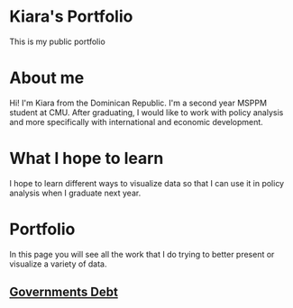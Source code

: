 # Kiara's Portfolio
This is my public portfolio

# About me
Hi! I'm Kiara from the Dominican Republic. I'm a second year MSPPM student at CMU. After graduating, I would like to work with policy analysis and more specifically with international and economic development.

# What I hope to learn
I hope to learn different ways to visualize data so that I can use it in policy analysis when I graduate next year.

# Portfolio
In this page you will see all the work that I do trying to better present or visualize a variety of data.

## [Governments Debt](/flourishviz.md)
